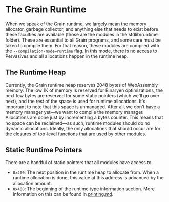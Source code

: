 # The Grain Runtime

When we speak of the Grain runtime, we largely mean the memory allocator, garbage collector, and anything else that needs to exist before these faculties are available (those are the modules in the stdlib/runtime folder). These are essential to all Grain programs, and some care must be taken to compile them. For that reason, these modules are compiled with the `--compilation-mode=runtime` flag. In this mode, there is no access to Pervasives and all allocations happen in the runtime heap.

## The Runtime Heap

Currently, the Grain runtime heap reserves 2048 bytes of WebAssembly memory. The low 1K of memory is reserved for Binaryen optimizations, the next few bytes are reserved for some static pointers (which we'll go over next), and the rest of the space is used for runtime allocations. It's important to note that this space is unmanaged. After all, we don't have a memory manager yet—we want to compile the memory manager. Allocations are done just by incrementing a bytes counter. This means that no space can be reclaimed—as such, runtime modules should do no dynamic allocations. Ideally, the only allocations that should occur are for the closures of top-level functions that are used by other modules.

## Static Runtime Pointers

There are a handful of static pointers that all modules have access to.

- `0x400`: The next position in the runtime heap to allocate from. When a runtime allocation is done, this value at this address is advanced by the allocation amount.
- `0x408`: The beginning of the runtime type information section. More information on this can be found in [printing.md](./printing.md).
